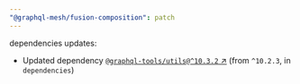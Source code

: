 ```yaml
---
"@graphql-mesh/fusion-composition": patch
---
```

dependencies updates:
  - Updated dependency [`@graphql-tools/utils@^10.3.2` ↗︎](https://www.npmjs.com/package/@graphql-tools/utils/v/10.3.2) (from `^10.2.3`, in `dependencies`)
